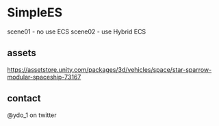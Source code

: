 # SimpleES
  scene01 - no use ECS
  scene02 - use Hybrid ECS

## assets
  https://assetstore.unity.com/packages/3d/vehicles/space/star-sparrow-modular-spaceship-73167

## contact
  @ydo_1 on twitter
 
